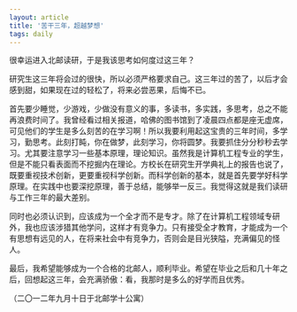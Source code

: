 ```yaml
---
layout: article
title: '苦干三年，超越梦想'
tags: daily
---
```



很幸运进入北邮读研，于是我该思考如何度过这三年？

研究生这三年将会过的很快，所以必须严格要求自己。这三年过的苦了，以后才会感到甜，如果现在过的轻松了，将来必尝恶果，后悔不已。

首先要少睡觉，少游戏，少做没有意义的事，多读书，多实践，多思考，总之不能再浪费时间了。我曾经看过相关报道，哈佛的图书馆到了凌晨四点都是座无虚席，可见他们的学生是多么刻苦的在学习啊！所以我要利用起这宝贵的三年时间，多学习，勤思考。此刻打盹，你在做梦，此刻学习，你将圆梦。我要抓住分分秒秒去学习。尤其要注意学习一些基本原理，理论知识。虽然我是计算机工程专业的学生，但是不能只看表面而不挖掘内在理论。方校长在研究生开学典礼上的报告也说了，既要重视技术创新，更要重视科学创新。而科学创新的基本，就是首先要学好科学原理。在实践中也要深挖原理，善于总结，能够举一反三。我觉得这就是我们读研与工作三年的最大差别。

同时也必须认识到，应该成为一个全才而不是专才。除了在计算机工程领域专研外，我也应该涉猎其他学问，这样才有竞争力。只有接受全才教育，才能成为一个有思想有远见的人，在将来社会中有竞争力，否则会是目光狭隘，充满偏见的怪人。

最后，我希望能够成为一个合格的北邮人，顺利毕业。希望在毕业之后和几十年之后，回想起这三年，会充满骄傲：看，我那时是多么的好学而且优秀。

（二〇一二年九月十日于北邮学十公寓）
